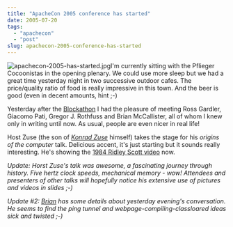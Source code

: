 ```yaml
---
title: "ApacheCon 2005 conference has started"
date: 2005-07-20
tags: 
  - "apachecon"
  - "post"
slug: apachecon-2005-conference-has-started
---
```


![apachecon-2005-has-started.jpg](http://codeconsult.ch/bertrand/archives/images/apachecon-2005-has-started.jpg)I'm currently sitting with the Pflieger Cocoonistas in the opening plenary. We could use more sleep but we had a great time yesterday night in two successive outdoor cafes. The price/quality ratio of food is really impressive in this town. And the beer is good (even in decent amounts, hint ;-)

Yesterday after the [Blockathon](http://wiki.apache.org/cocoon/Blockathon2005Report) I had the pleasure of meeting Ross Gardler, Giacomo Pati, Gregor J. Rothfuss and Brian McCallister, all of whom I knew only in writing until now. As usual, people are even nicer in real life!

Host Zuse (the son of _[Konrad Zuse](http://en.wikipedia.org/wiki/Konrad_Zuse)_ himself) takes the stage for his _origins of the computer_ talk. Delicious accent, it's just starting but it sounds really interesting. He's showing the [1984 Ridley Scott video](http://www.uiowa.edu/~commstud/adclass/1984_mac_ad.html) now.

_Update: Horst Zuse's talk was awesome, a fascinating journey through history. Five hertz clock speeds, mechanical memory - wow! Attendees and presenters of other talks will hopefully notice his extensive use of pictures and videos in slides ;-)_

_Update #2: [Brian](http://kasparov.skife.org/blog/tech/apachecon_eu_2005_2.html) has some details about yesterday evening's conversation. He seems to find the ping tunnel and webpage-compiling-classloared ideas sick and twisted ;-)_
